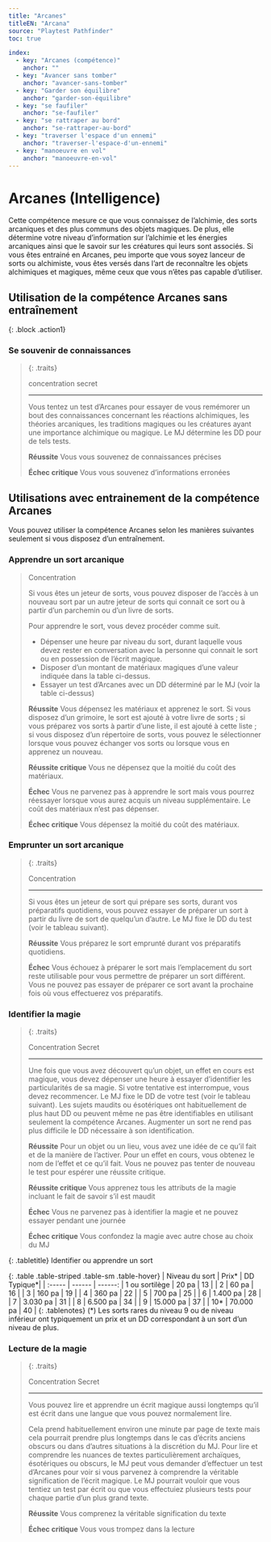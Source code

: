 ```yaml
---
title: "Arcanes"
titleEN: "Arcana"
source: "Playtest Pathfinder"
toc: true

index:
  - key: "Arcanes (compétence)"
    anchor: ""
  - key: "Avancer sans tomber"
    anchor: "avancer-sans-tomber"
  - key: "Garder son équilibre"
    anchor: "garder-son-équilibre"
  - key: "se faufiler"
    anchor: "se-faufiler"
  - key: "se rattraper au bord"
    anchor: "se-rattraper-au-bord"
  - key: "traverser l'espace d'un ennemi"
    anchor: "traverser-l'espace-d'un-ennemi"
  - key: "manoeuvre en vol"
    anchor: "manoeuvre-en-vol"
---
```

# Arcanes (Intelligence)

Cette compétence mesure ce que vous connaissez de l’alchimie, des sorts arcaniques et des plus communs des objets magiques. 
De plus, elle détermine votre niveau d’information sur l’alchimie et les énergies arcaniques ainsi que le savoir sur les créatures qui leurs sont associés.
Si vous êtes entrainé en Arcanes, peu importe que vous soyez lanceur de sorts ou alchimiste, vous êtes versés dans l’art de reconnaître les objets alchimiques et magiques, même ceux que vous n’êtes pas capable d’utiliser.


## Utilisation de la compétence Arcanes sans entraînement

{: .block .action1}
### Se souvenir de connaissances
> 
> {: .traits}
>
> concentration
> secret
> 
> ---
> Vous tentez un test d’Arcanes pour essayer de vous remémorer un bout des connaissances concernant les réactions alchimiques, les théories arcaniques, les traditions magiques ou les créatures ayant une importance alchimique ou magique. Le MJ détermine les DD pour de tels tests.
>
> **Réussite** Vous vous souvenez de connaissances précises
>
> **Échec critique** Vous vous souvenez d’informations erronées

## Utilisations avec entrainement de la compétence Arcanes

Vous pouvez utiliser la compétence Arcanes selon les manières suivantes seulement si vous disposez d’un entraînement.

### Apprendre un sort arcanique
>
> Concentration
> 
> Si vous êtes un jeteur de sorts, vous pouvez disposer de l’accès à un nouveau sort par un autre jeteur de sorts qui connait ce sort ou à partir d’un parchemin ou d’un livre de sorts.
> 
> Pour apprendre le sort, vous devez procéder comme suit.
> - Dépenser une heure par niveau du sort, durant laquelle vous devez rester en conversation avec la personne qui connait le sort ou en possession de l’écrit magique.
> - Disposer d’un montant de matériaux magiques d’une valeur indiquée dans la table ci-dessus.
> - Essayer un test d’Arcanes avec un DD déterminé par le MJ (voir la table ci-dessus)
>
> **Réussite** Vous dépensez les matériaux et apprenez le sort. Si vous disposez d’un grimoire, le sort est ajouté à votre livre de sorts ; si vous préparez vos sorts à partir d’une liste, il est ajouté à cette liste ; si vous disposez d’un répertoire de sorts, vous pouvez le sélectionner lorsque vous pouvez échanger vos sorts ou lorsque vous en apprenez un nouveau.
> 
> **Réussite critique** Vous ne dépensez que la moitié du coût des matériaux.
>
> **Échec** Vous ne parvenez pas à apprendre le sort mais vous pourrez réessayer lorsque vous aurez acquis un niveau supplémentaire. Le coût des matériaux n’est pas dépenser.
>
> **Échec critique** Vous dépensez la moitié du coût des matériaux.

### Emprunter un sort arcanique
> 
> {: .traits}
>
> Concentration
> 
> ---
>
> Si vous êtes un jeteur de sort qui prépare ses sorts, durant vos préparatifs quotidiens, vous pouvez essayer de préparer un sort à partir du livre de sort de quelqu’un d’autre. Le MJ fixe le DD du test (voir le tableau suivant).
>
> **Réussite** Vous préparez le sort emprunté durant vos préparatifs quotidiens.
>
> **Échec** Vous échouez à préparer le sort mais l’emplacement du sort reste utilisable pour vous permettre de préparer un sort différent. Vous ne pouvez pas essayer de préparer ce sort avant la prochaine fois où vous effectuerez vos préparatifs.

### Identifier la magie
> 
> {: .traits}
>
> Concentration
> Secret
>
> ---
>
> Une fois que vous avez découvert qu’un objet, un effet en cours est magique, vous devez dépenser une heure à essayer d’identifier les particularités de sa magie. 
> Si votre tentative est interrompue, vous devez recommencer. Le MJ fixe le DD de votre test (voir le tableau suivant).
> Les sujets maudits ou ésotériques ont habituellement de plus haut DD ou peuvent même ne pas être identifiables en utilisant seulement la compétence Arcanes. Augmenter un sort ne rend pas plus difficile le DD nécessaire à son identification.
>
> **Réussite** Pour un objet ou un lieu, vous avez une idée de ce qu’il fait et de la manière de l’activer. Pour un effet en cours, vous obtenez le nom de l’effet et ce qu’il fait. Vous ne pouvez pas tenter de nouveau le test pour espérer une réussite critique.
>
> **Réussite critique** Vous apprenez tous les attributs de la magie incluant le fait de savoir s’il est maudit
>
> **Échec** Vous ne parvenez pas à identifier la magie et ne pouvez essayer pendant une journée
>
> **Échec critique** Vous confondez la magie avec autre chose au choix du MJ

{: .tabletitle}
Identifier ou apprendre un sort

{: .table .table-striped .table-sm .table-hover}
| Niveau du sort | Prix* | DD Typique*|
| :----- | ------ | ------:
| 1 ou sortilège | 20 pa | 13 |
| 2 | 60 pa | 16 |
| 3 | 160 pa | 19 |
| 4 | 360 pa | 22 |
| 5 | 700 pa | 25 |
| 6 | 1.400 pa | 28 |
| 7 | 3.030 pa | 31 |
| 8 | 6.500 pa | 34 |
| 9 | 15.000 pa | 37 |
| 10* | 70.000 pa | 40 |
{: .tablenotes}
(*) Les sorts rares du niveau 9 ou de niveau inférieur ont typiquement un prix et un DD correspondant à un sort d’un niveau de plus.

### Lecture de la magie
> 
> {: .traits}
>
> Concentration
> Secret
>
> ---
> 
> Vous pouvez lire et apprendre un écrit magique aussi longtemps qu’il est écrit dans une langue que vous pouvez normalement lire.
> 
> Cela prend habituellement environ une minute par page de texte mais cela pourrait prendre plus longtemps dans le cas d’écrits anciens obscurs ou dans d’autres situations à la discrétion du MJ.
> Pour lire et comprendre les nuances de textes particulièrement archaïques, ésotériques ou obscurs, le MJ peut vous demander d’effectuer un test d’Arcanes pour voir si vous parvenez à comprendre la véritable signification de l’écrit magique.
> Le MJ pourrait vouloir que vous tentiez un test par écrit ou que vous effectuiez plusieurs tests pour chaque partie d’un plus grand texte.
>
> **Réussite** Vous comprenez la véritable signification du texte
>
> **Échec critique** Vous vous trompez dans la lecture

